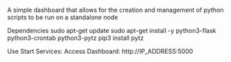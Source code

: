 A simple dashboard that allows for the creation and management of python scripts to be run on a standalone node

Dependencies
sudo apt-get update
sudo apt-get install -y python3-flask python3-crontab python3-pytz
pip3 install pytz

Use
Start Services:
Access Dashboard: http://IP_ADDRESS:5000
